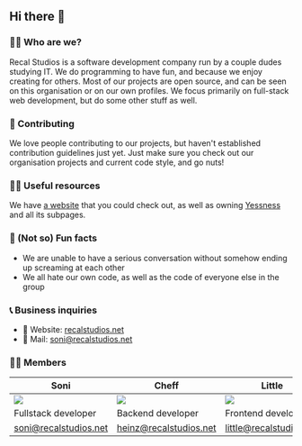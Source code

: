 ## Hi there 👋

### 🙋‍♀️ Who are we?

Recal Studios is a software development company run by a couple dudes studying IT.
We do programming to have fun, and because we enjoy creating for others. Most of our
projects are open source, and can be seen on this organisation or on our own profiles.
We focus primarily on full-stack web development, but do some other stuff as well.

### 🌈 Contributing

We love people contributing to our projects, but haven't established contribution guidelines
just yet. Just make sure you check out our organisation projects and current code style,
and go nuts!

### 👩‍💻 Useful resources

We have [a website](https://recalstudios.net) that you could check out, as well as owning
[Yessness](https://yessness.com) and all its subpages.

### 🍿 (Not so) Fun facts

- We are unable to have a serious conversation without somehow ending up screaming at each other
- We all hate our own code, as well as the code of everyone else in the group

### 📞 Business inquiries

- 🔗 Website: [recalstudios.net](https://recalstudios.net)
- 📧 Mail: soni@recalstudios.net

### 👨‍💻 Members

| Soni                                                      | Cheff                                                     | Little                                                    | MRcat                                                     |
| --------------------------------------------------------- | --------------------------------------------------------- | --------------------------------------------------------- | --------------------------------------------------------- |
| ![](https://avatars.githubusercontent.com/u/32430506?v=4) | ![](https://avatars.githubusercontent.com/u/71038854?v=4) | ![](https://avatars.githubusercontent.com/u/71332089?v=4) | ![](https://avatars.githubusercontent.com/u/71332009?v=4) |
| Fullstack developer                                       | Backend developer                                         | Frontend developer                                        | Does fuck-all                                             |
| soni@recalstudios.net                                     | heinz@recalstudios.net                                    | little@recalstudios.net                                   | mrcat@recalstudios.net                                    |

